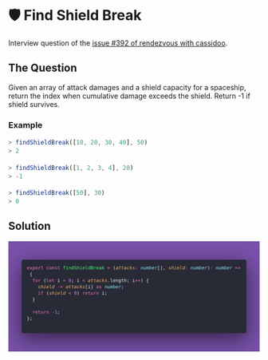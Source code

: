 # 🛡️ Find Shield Break

Interview question of the [issue #392 of rendezvous with cassidoo](https://buttondown.com/cassidoo/archive/the-truth-is-no-one-of-us-can-be-free-until/).

## The Question

Given an array of attack damages and a shield capacity for a spaceship, return the index when
cumulative damage exceeds the shield. Return -1 if shield survives.

### Example

```js
> findShieldBreak([10, 20, 30, 40], 50)
> 2

> findShieldBreak([1, 2, 3, 4], 20)
> -1

> findShieldBreak([50], 30)
> 0
```

## Solution

![Code Polaroid](./code-screenshot.png)
